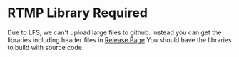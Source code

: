 # RTMP Library Required

Due to LFS, we can't upload large files to github. Instead you can get the libraries including header files in [Release Page](https://github.com/facebook/360-Capture-SDK/releases)
You should have the libraries to build with source code. 